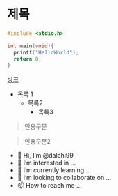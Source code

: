 # 제목

```c
#include <stdio.h>

int main(void){
  printf("HelloWorld");
  return 0;
}
```
[링크](https://github.com/dalchi99)

* 목록 1
    * 목록2
        * 목록3

> 인용구문

> 인용구문2


- 👋 Hi, I’m @dalchi99
- 👀 I’m interested in ...
- 🌱 I’m currently learning ...
- 💞️ I’m looking to collaborate on ...
- 📫 How to reach me ...

<!---
dalchi99/dalchi99 is a ✨ special ✨ repository because its `README.md` (this file) appears on your GitHub profile.
You can click the Preview link to take a look at your changes.
--->
